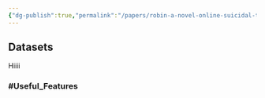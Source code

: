 ```yaml
---
{"dg-publish":true,"permalink":"/papers/robin-a-novel-online-suicidal-text-corpus/","tags":["gardenEntry"]}
---
```


## Datasets

Hiiii
### #Useful_Features 

